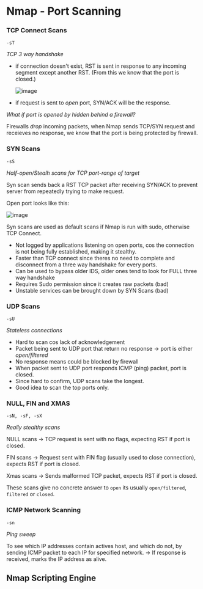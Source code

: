 # Nmap - Port Scanning

### TCP Connect Scans

`-sT `

*TCP 3 way handshake*
- if connection doesn't exist, RST is sent in response to any incoming segment except another RST. 
  (From this we know that the port is closed.)
  
  ![image](https://user-images.githubusercontent.com/80155116/111609373-17e2f880-883f-11eb-8072-d6a0ffcbed4a.png)

- if request is sent to *open* port, SYN/ACK will be the response.

*What if port is opened by hidden behind a firewall?*

Firewalls *drop* incoming packets, when Nmap sends TCP/SYN request and receieves no response, we know that the port is being protected by firewall.

### SYN Scans

`-sS`

*Half-open/Stealh scans for TCP port-range of target*

Syn scan sends back a RST TCP packet after receiving SYN/ACK to prevent server from repeatedly trying to make request.

Open port looks like this:

![image](https://user-images.githubusercontent.com/80155116/111610457-3eedfa00-8840-11eb-88e0-9b4f8411f5b4.png)

Syn scans are used as default scans if Nmap is run with sudo, otherwise TCP Connect.

- Not logged by applications listening on open ports, cos the connection is not being fully established, making it stealthy.
- Faster than TCP connect since theres no need to complete and disconnect from a three way handshake for every ports.
- Can be used to bypass older IDS, older ones tend to look for FULL three way handshake
- Requires Sudo permission since it creates raw packets (bad)
- Unstable services can be brought down by SYN Scans (bad)

### UDP Scans

`-sU`

*Stateless connections*

- Hard to scan cos lack of acknowledgement
- Packet being sent to UDP port that return no response -> port is either *open/filtered* 
- No response means could be blocked by firewall
- When packet sent to UDP port responds ICMP (ping) packet, port is closed.
- Since hard to confirm, UDP scans take the longest.
- Good idea to scan the top ports only.

### NULL, FIN and XMAS

`-sN, -sF, -sX`

*Really stealthy scans*

NULL scans -> TCP request is sent with no flags, expecting RST if port is closed.

FIN scans -> Request sent with FIN flag (usually used to close connection), expects RST if port is closed.

Xmas scans -> Sends malformed TCP packet, expects RST if port is closed.

These scans give no concrete answer to `open` its usually `open/filtered`, `filtered` or `closed`.

### ICMP Network Scanning

`-sn`

*Ping sweep*

To see which IP addresses contain actives host, and which do not, by sending ICMP packet to each IP for specified network.
-> If response is received, marks the IP address as alive.

## **N**map **S**cripting **E**ngine

